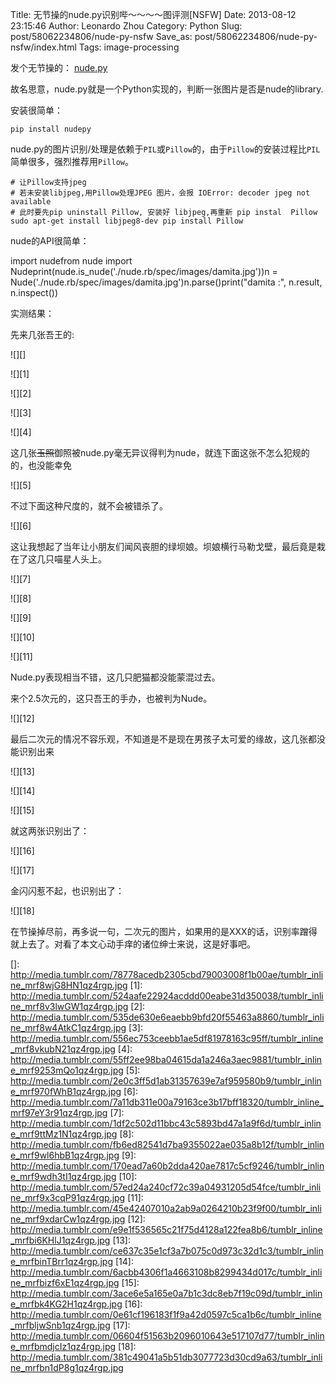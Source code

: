 Title: 无节操的nude.py识别哔～～～～图评测[NSFW]
Date: 2013-08-12 23:15:46
Author: Leonardo Zhou
Category: Python
Slug: post/58062234806/nude-py-nsfw
Save_as: post/58062234806/nude-py-nsfw/index.html
Tags: image-processing 

发个无节操的： [nude.py][]


故名思意，nude.py就是一个Python实现的，判断一张图片是否是nude的library.

安装很简单：

    pip install nudepy


nude.py的图片识别/处理是依赖于`PIL`或`Pillow`的，由于`Pillow`的安装过程比`PIL`简单很多，强烈推荐用`Pillow`。


    # 让Pillow支持jpeg
    # 若未安装libjpeg,用Pillow处理JPEG 图片，会报 IOError: decoder jpeg not available
    # 此时要先pip uninstall Pillow, 安装好 libjpeg,再重新 pip instal  Pillow
    sudo apt-get install libjpeg8-dev pip install Pillow

nude的API很简单：

<div class="monokai">
    import nudefrom nude import Nudeprint(nude.is_nude('./nude.rb/spec/images/damita.jpg'))n = Nude('./nude.rb/spec/images/damita.jpg')n.parse()print("damita :", n.result, n.inspect())

</div>

实测结果：


先来几张吾王的:

![][]

  

![][1]

  

![][2]

  

![][3]

  

![][4]

这几张~~玉照~~御照被nude.py毫无异议得判为nude，就连下面这张不怎么犯规的的，也没能幸免


![][5]

不过下面这种尺度的，就不会被错杀了。


![][6]

这让我想起了当年让小朋友们闻风丧胆的绿坝娘。坝娘横行马勒戈壁，最后竟是栽在了这几只喵星人头上。

![][7]

  

![][8]

  

![][9]

  

![][10]

  

![][11]

Nude.py表现相当不错，这几只肥猫都没能蒙混过去。


来个2.5次元的，这只吾王的手办，也被判为Nude。


![][12]

最后二次元的情况不容乐观，不知道是不是现在男孩子太可爱的缘故，这几张都没能识别出来


![][13]

  

![][14]

  

![][15]

 

就这两张识别出了：


![][16]

  

![][17]

金闪闪惹不起，也识别出了：


![][18]

在节操掉尽前，再多说一句，二次元的图片，如果用的是XXX的话，识别率蹭得就上去了。对看了本文心动手痒的诸位绅士来说，这是好事吧。


  [nude.py]: https://github.com/hhatto/nude.py
  []: http://media.tumblr.com/78778acedb2305cbd79003008f1b00ae/tumblr_inline_mrf8wjG8HN1qz4rgp.jpg
  [1]: http://media.tumblr.com/524aafe22924acddd00eabe31d350038/tumblr_inline_mrf8v3lwGW1qz4rgp.jpg
  [2]: http://media.tumblr.com/535de630e6eaebb9bfd20f55463a8860/tumblr_inline_mrf8w4AtkC1qz4rgp.jpg
  [3]: http://media.tumblr.com/556ec753ceebb1ae5df81978163c95ff/tumblr_inline_mrf8vkubN21qz4rgp.jpg
  [4]: http://media.tumblr.com/55ff2ee98ba04615da1a246a3aec9881/tumblr_inline_mrf9253mQo1qz4rgp.jpg
  [5]: http://media.tumblr.com/2e0c3ff5d1ab31357639e7af959580b9/tumblr_inline_mrf970fWhB1qz4rgp.jpg
  [6]: http://media.tumblr.com/7a11db311e00a79163ce3b17bff18320/tumblr_inline_mrf97eY3r91qz4rgp.jpg
  [7]: http://media.tumblr.com/1df2c502d11bbc43c5893bd47a1a9f6d/tumblr_inline_mrf9ttMz1N1qz4rgp.jpg
  [8]: http://media.tumblr.com/fb6ed82541d7ba9355022ae035a8b12f/tumblr_inline_mrf9wl6hbB1qz4rgp.jpg
  [9]: http://media.tumblr.com/170ead7a60b2dda420ae7817c5cf9246/tumblr_inline_mrf9wdh3tI1qz4rgp.jpg
  [10]: http://media.tumblr.com/57ed24a240cf72c39a04931205d54fce/tumblr_inline_mrf9x3cqP91qz4rgp.jpg
  [11]: http://media.tumblr.com/45e42407010a2ab9a0264210b23f9f00/tumblr_inline_mrf9xdarCw1qz4rgp.jpg
  [12]: http://media.tumblr.com/e9e1f536565c21f75d4128a122fea8b6/tumblr_inline_mrfbi6KHlJ1qz4rgp.jpg
  [13]: http://media.tumblr.com/ce637c35e1cf3a7b075c0d973c32d1c3/tumblr_inline_mrfbinTBrr1qz4rgp.jpg
  [14]: http://media.tumblr.com/6acbb4306f1a4663108b8299434d017c/tumblr_inline_mrfbizf6xE1qz4rgp.jpg
  [15]: http://media.tumblr.com/3ace6e5a165e0a7b1c3dc8eb7f19c09d/tumblr_inline_mrfbk4KG2H1qz4rgp.jpg
  [16]: http://media.tumblr.com/0e61cf196183f1f9a42d0597c5ca1b6c/tumblr_inline_mrfbljwSnb1qz4rgp.jpg
  [17]: http://media.tumblr.com/06604f51563b2096010643e517107d77/tumblr_inline_mrfbmdjcIz1qz4rgp.jpg
  [18]: http://media.tumblr.com/381c49041a5b51db3077723d30cd9a63/tumblr_inline_mrfbn1dP8g1qz4rgp.jpg
